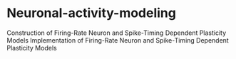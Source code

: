 # Neuronal-activity-modeling
Construction of Firing-Rate Neuron and Spike-Timing Dependent Plasticity Models
Implementation of Firing-Rate Neuron and Spike-Timing Dependent Plasticity Models
